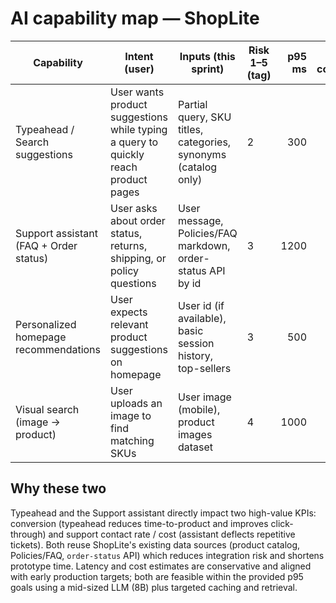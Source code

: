 # AI capability map — ShopLite

| Capability | Intent (user) | Inputs (this sprint) | Risk 1–5 (tag) | p95 ms | Est. cost/action | Fallback | Selected |
|---|---|---|---|---:|---:|---|:---:|
| Typeahead / Search suggestions | User wants product suggestions while typing a query to quickly reach product pages | Partial query, SKU titles, categories, synonyms (catalog only) | 2 | 300 | $0.0035 | Query-time lexical search / precomputed prefix index | ✅ |
| Support assistant (FAQ + Order status) | User asks about order status, returns, shipping, or policy questions | User message, Policies/FAQ markdown, order-status API by id | 3 | 1200 | $0.0475 | Escalate to human agent; canned templates | ✅ |
| Personalized homepage recommendations | User expects relevant product suggestions on homepage | User id (if available), basic session history, top-sellers | 3 | 500 | $0.02 (approx) | Generic top-sellers / category bestsellers | No |
| Visual search (image → product) | User uploads an image to find matching SKUs | User image (mobile), product images dataset | 4 | 1000 | $0.10+ (higher compute) | Text search by user-entered keywords | No |

## Why these two
Typeahead and the Support assistant directly impact two high-value KPIs: conversion (typeahead reduces time-to-product and improves click-through) and support contact rate / cost (assistant deflects repetitive tickets). Both reuse ShopLite's existing data sources (product catalog, Policies/FAQ, `order-status` API) which reduces integration risk and shortens prototype time. Latency and cost estimates are conservative and aligned with early production targets; both are feasible within the provided p95 goals using a mid-sized LLM (8B) plus targeted caching and retrieval.

